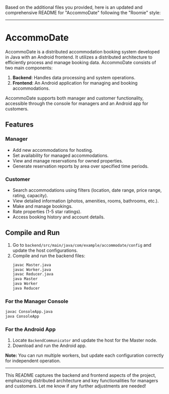 Based on the additional files you provided, here is an updated and comprehensive README for "AccommoDate" following the "Roomie" style:

---

# AccommoDate

AccommoDate is a distributed accommodation booking system developed in Java with an Android frontend. It utilizes a distributed architecture to efficiently process and manage booking data. AccommoDate consists of two main components:

1. **Backend**: Handles data processing and system operations.
2. **Frontend**: An Android application for managing and booking accommodations.

AccommoDate supports both manager and customer functionality, accessible through the console for managers and an Android app for customers.

## Features

### Manager
- Add new accommodations for hosting.
- Set availability for managed accommodations.
- View and manage reservations for owned properties.
- Generate reservation reports by area over specified time periods.

### Customer
- Search accommodations using filters (location, date range, price range, rating, capacity).
- View detailed information (photos, amenities, rooms, bathrooms, etc.).
- Make and manage bookings.
- Rate properties (1-5 star ratings).
- Access booking history and account details.

## Compile and Run

1. Go to `backend/src/main/java/com/example/accommodate/config` and update the host configurations.
2. Compile and run the backend files:
   ```bash
   javac Master.java
   javac Worker.java
   javac Reducer.java
   java Master
   java Worker
   java Reducer
   ```

### For the Manager Console
```bash
javac ConsoleApp.java
java ConsoleApp
```

### For the Android App

1. Locate `BackendCommunicator` and update the host for the Master node.
2. Download and run the Android app.

**Note:** You can run multiple workers, but update each configuration correctly for independent operation.

---

This README captures the backend and frontend aspects of the project, emphasizing distributed architecture and key functionalities for managers and customers. Let me know if any further adjustments are needed!
